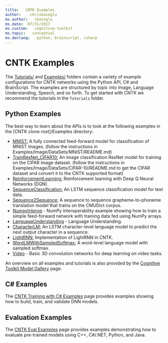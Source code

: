 ```yaml
---
title:   CNTK Examples
author:    chrisbasoglu
ms.author:   cbasoglu
ms.date:  07/31/2017
ms.custom:   cognitive-toolkit
ms.topic:   conceptual
ms.devlang:   python, brainscript, csharp
---
```


# CNTK Examples

The [Tutorials/](https://github.com/Microsoft/CNTK/tree/release/latest/Tutorials/) and
[Examples/](https://github.com/Microsoft/CNTK/tree/release/latest/Examples/) folders
contain a variety of example configurations for CNTK networks using the
Python API, C# and BrainScript.
The examples are structured by topic into Image, Language Understanding,
Speech, and so forth. To get started with CNTK we recommend the tutorials in
the `Tutorials` folder.

## Python Examples

The best way to learn about the APIs is to look at the following examples in the [CNTK clone root]/Examples directory:
* [MNIST:](https://github.com/Microsoft/CNTK/tree/release/latest/Examples/Image/Classification/MLP/Python/SimpleMNIST.py) A fully connected feed-forward model for classification of MNIST images. (follow the instructions in Examples/Image/DataSets/MNIST/README.md)
* [TrainResNet_CIFAR10:](https://github.com/Microsoft/CNTK/tree/release/latest/Examples/Image/Classification/ResNet/Python/TrainResNet_CIFAR10.py) An image classification ResNet model for training on the CIFAR image dataset. (follow the instructions in Examples/Image/DataSets/CIFAR-10/README.md to get the CIFAR dataset and convert it to the CNTK supported format)
* [ReinforcementLearning:](https://github.com/Microsoft/CNTK/tree/release/latest/Examples/ReinforcementLearning) Reinforcement learning with Deep Q Neural Networks (DQN).
* [SequenceClassification:](https://github.com/Microsoft/CNTK/tree/release/latest/Examples/SequenceClassification/SimpleExample/Python/SequenceClassification.py) An LSTM sequence classification model for text data.
* [Sequence2Sequence:](https://github.com/Microsoft/CNTK/tree/release/latest/Examples/SequenceToSequence/CMUDict/Python/Sequence2Sequence.py) A sequence to sequence grapheme-to-phoneme translation model that trains on the CMUDict corpus.
* [NumpyInterop](https://github.com/Microsoft/CNTK/tree/release/latest/Tutorials/NumpyInterop/FeedForwardNet.py) - NumPy interoperability example showing how to train a simple feed-forward network with training data fed using NumPy arrays.
* [LanguageUnderstanding](https://github.com/Microsoft/CNTK/tree/release/latest/Examples/LanguageUnderstanding/ATIS/Python/LanguageUnderstanding.py) - Language Understanding.
* [CharacterLM:](https://github.com/Microsoft/CNTK/tree/release/latest/Examples/Text/CharacterLM) An LSTM character-level language model to predict the next output character in a sequence.
* [LightRNN:](https://github.com/Microsoft/CNTK/tree/release/latest/Examples/Text/LightRNN) Implementation of LightRNN in CNTK.
* [WordLMWithSampledSoftmax:](https://github.com/Microsoft/CNTK/tree/release/latest/Examples/Text/WordLMWithSampledSoftmax) A word-level language model with sampled softmax.
* [Video](https://github.com/Microsoft/CNTK/tree/release/latest/Examples/Video/GettingStarted/Python/Conv3D_UCF11.py) - Basic 3D convolution networks for deep learning on video tasks.

An overview on all examples and tutorials is also provided by the
[Cognitive Toolkit Model Gallery](http://www.microsoft.com/en-us/cognitive-toolkit/features/model-gallery/) page.

## C# Examples
The [CNTK Training with C# Examples](./CNTK-CSharp-Examples.md) page provides examples showing how to build, train, and validate DNN models.

## Evaluation Examples

The [CNTK Eval Examples](./CNTK-Eval-Examples.md) page provides examples demonstrating how to evaluate pre-trained models using C++, C#/.NET, Python, and Java. 
